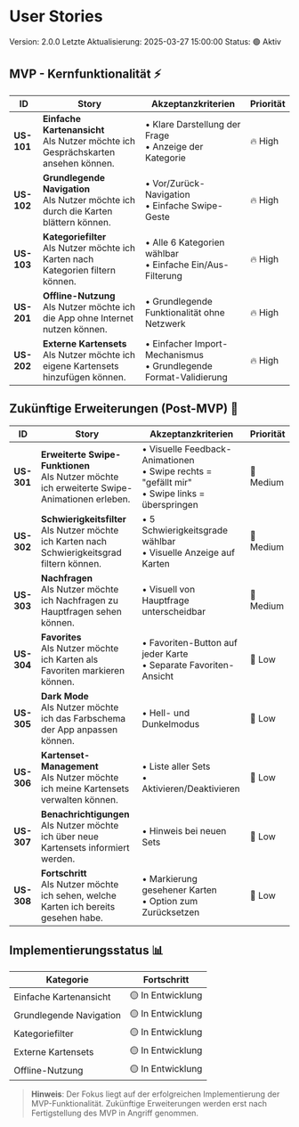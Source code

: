 # User Stories

Version: 2.0.0
Letzte Aktualisierung: 2025-03-27 15:00:00
Status: 🟢 Aktiv

## MVP - Kernfunktionalität ⚡

| ID         | Story                                                                                    | Akzeptanzkriterien                                                    | Priorität |
| ---------- | ---------------------------------------------------------------------------------------- | --------------------------------------------------------------------- | --------- |
| **US-101** | **Einfache Kartenansicht** <br> Als Nutzer möchte ich Gesprächskarten ansehen können.    | • Klare Darstellung der Frage <br> • Anzeige der Kategorie            | 🔥 High   |
| **US-102** | **Grundlegende Navigation** <br> Als Nutzer möchte ich durch die Karten blättern können. | • Vor/Zurück-Navigation <br> • Einfache Swipe-Geste                   | 🔥 High   |
| **US-103** | **Kategoriefilter** <br> Als Nutzer möchte ich Karten nach Kategorien filtern können.    | • Alle 6 Kategorien wählbar <br> • Einfache Ein/Aus-Filterung         | 🔥 High   |
| **US-201** | **Offline-Nutzung** <br> Als Nutzer möchte ich die App ohne Internet nutzen können.      | • Grundlegende Funktionalität ohne Netzwerk                           | 🔥 High   |
| **US-202** | **Externe Kartensets** <br> Als Nutzer möchte ich eigene Kartensets hinzufügen können.   | • Einfacher Import-Mechanismus <br> • Grundlegende Format-Validierung | 🔥 High   |

## Zukünftige Erweiterungen (Post-MVP) 🔮

| ID         | Story                                                                                              | Akzeptanzkriterien                                                                                    | Priorität |
| ---------- | -------------------------------------------------------------------------------------------------- | ----------------------------------------------------------------------------------------------------- | --------- |
| **US-301** | **Erweiterte Swipe-Funktionen** <br> Als Nutzer möchte ich erweiterte Swipe-Animationen erleben.   | • Visuelle Feedback-Animationen <br> • Swipe rechts = "gefällt mir" <br> • Swipe links = überspringen | 🔆 Medium |
| **US-302** | **Schwierigkeitsfilter** <br> Als Nutzer möchte ich Karten nach Schwierigkeitsgrad filtern können. | • 5 Schwierigkeitsgrade wählbar <br> • Visuelle Anzeige auf Karten                                    | 🔆 Medium |
| **US-303** | **Nachfragen** <br> Als Nutzer möchte ich Nachfragen zu Hauptfragen sehen können.                  | • Visuell von Hauptfrage unterscheidbar                                                               | 🔆 Medium |
| **US-304** | **Favorites** <br> Als Nutzer möchte ich Karten als Favoriten markieren können.                    | • Favoriten-Button auf jeder Karte <br> • Separate Favoriten-Ansicht                                  | 🔽 Low    |
| **US-305** | **Dark Mode** <br> Als Nutzer möchte ich das Farbschema der App anpassen können.                   | • Hell- und Dunkelmodus                                                                               | 🔽 Low    |
| **US-306** | **Kartenset-Management** <br> Als Nutzer möchte ich meine Kartensets verwalten können.             | • Liste aller Sets <br> • Aktivieren/Deaktivieren                                                     | 🔽 Low    |
| **US-307** | **Benachrichtigungen** <br> Als Nutzer möchte ich über neue Kartensets informiert werden.          | • Hinweis bei neuen Sets                                                                              | 🔽 Low    |
| **US-308** | **Fortschritt** <br> Als Nutzer möchte ich sehen, welche Karten ich bereits gesehen habe.          | • Markierung gesehener Karten <br> • Option zum Zurücksetzen                                          | 🔽 Low    |

## Implementierungsstatus 📊

| Kategorie               | Fortschritt       |
| ----------------------- | ----------------- |
| Einfache Kartenansicht  | 🟡 In Entwicklung |
| Grundlegende Navigation | 🟡 In Entwicklung |
| Kategoriefilter         | 🟡 In Entwicklung |
| Externe Kartensets      | 🟡 In Entwicklung |
| Offline-Nutzung         | 🟡 In Entwicklung |

> **Hinweis**: Der Fokus liegt auf der erfolgreichen Implementierung der MVP-Funktionalität.
> Zukünftige Erweiterungen werden erst nach Fertigstellung des MVP in Angriff genommen.
